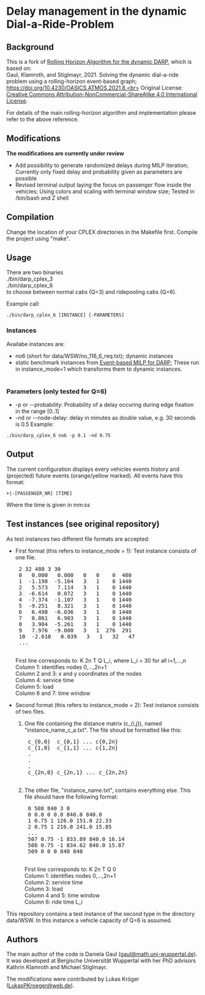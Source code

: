 # Delay management in the dynamic Dial-a-Ride-Problem

 ## Background
This is a fork of [Rolling Horizon Algorithm for the dynamic DARP](https://git.uni-wuppertal.de/dgaul/rolling-horizon-algorithm-for-dynamic-darp), which is based on: <br>
Gaul, Klamroth, and Stiglmayr, 2021. Solving the dynamic dial-a-ride problem using a rolling-horizon event-based graph; https://doi.org/10.4230/OASICS.ATMOS.2021.8.<br>
Original License: <a rel="license" href="http://creativecommons.org/licenses/by-nc-sa/4.0/">Creative Commons Attribution-NonCommercial-ShareAlike 4.0 International License</a>.

For details of the main rolling-horizon algorithm and implementation please refer to the above reference. <br>

 ## Modifications
 **The modifications are currently under review**
 * Add possibility to generate randomized delays during MILP iteration; Currently only fixed delay and probability given as parameters are possible
 * Revised terminal output laying the focus on passenger flow inside the vehicles; Using colors and scaling with terminal window size; Tested in /bin/bash and Z shell

 ## Compilation
 Change the location of your CPLEX directories in the Makefile first. Compile the project using "make". 

## Usage
There are two binaries <br>
 ./bin/darp_cplex_3<br>
 ./bin/darp_cplex_6<br>
 to choose between normal cabs (Q=3) and ridepooling cabs (Q=6). 
 
 Example call:
 ```
 ./bin/darp_cplex_6 [INSTANCE] [-PARAMETERS]
```
### Instances
 Availabe instances are:
 * no6 (short for data/WSW/no_116_6_req.txt); dynamic instances
 * static benchmark instances from [Event-based MILP for DARP](https://git.uni-wuppertal.de/dgaul/event-based-milp-for-darp); These run in instance_mode=1 which transforms them to dynamic instances. <br><br>

 ### Parameters (only tested for Q=6)
* -p or --probability: Probability of a delay occuring during edge fixation in the range [0..1]
* -nd or --node-delay: delay in minutes as double value, e.g. 30 seconds is 0.5
Example:
```
./bin/darp_cplex_6 no6 -p 0.1 -nd 0.75
```

## Output 
The current configuration displays every vehicles events history and (projected) future events (orange/yellow marked). All events have this format:
```
+|-[PASSENGER_NR] [TIME]
```
Where the time is given in mm:ss

## Test instances (see original repository)
 As test instances two different file formats are accepted:<br>
 - First format (this refers to instance_mode = 1): Test instance consists of one file.  <br>
    <pre>
    2 32 480 3 30
    0   0.000   0.000   0   0    0  480
    1  -1.198  -5.164   3   1    0 1440
    2   5.573   7.114   3   1    0 1440
    3  -6.614   0.072   3   1    0 1440
    4  -7.374  -1.107   3   1    0 1440
    5  -9.251   8.321   3   1    0 1440
    6   6.498  -6.036   3   1    0 1440
    7   0.861   6.903   3   1    0 1440
    8   3.904  -5.261   3   1    0 1440
    9   7.976  -9.000   3   1  276  291
    10  -2.610   0.039   3   1   32   47
    ...
    </pre>
    
    First line corresponds to: K 2n T Q L_i, where L_i = 30 for all i=1,...,n<br>
    Column 1: identifies nodes 0,...,2n+1<br>
    Column 2 and 3: x and y coordinates of the nodes<br>
    Column 4: service time <br>
    Column 5: load<br>
    Column 6 and 7: time window<br>


- Second format (this refers to instance_mode = 2): Test instance consists of two files.<br>
    1) One file containing the distance matrix (c_{i,j}), named "instance_name_c_a.txt". The file shoud be formatted like this:<br>
        <pre>
        c_{0,0}  c_{0,1} ... c{0,2n}
        c_{1,0}  c_{1,1} ... c{1,2n}
        .
        .
        .
        c_{2n,0} c_{2n,1} ... c_{2n,2n}
        </pre>
    2) The other file, "instance_name.txt", contains everything else. This file should have the following format: <br>

        <pre>
        8 508 840 3 0
        0 0.0 0 0.0 840.0 840.0
        1 0.75 1 126.0 151.0 22.33
        2 0.75 1 216.0 241.0 15.85
        ...
        507 0.75 -1 833.89 840.0 16.14
        508 0.75 -1 834.62 840.0 15.87
        509 0 0 0 840 840
        </pre>

        First line corresponds to: K 2n T Q 0<br>
        Column 1: identifies nodes 0,...,2n+1<br>
        Column 2: service time<br>
        Column 3: load<br>
        Column 4 and 5: time window<br>
        Column 6: ride time L_i<br>

This repository contains a test instance of the second type in the directory data/WSW. In this instance a vehicle capacity of Q=6 is assumed.

    
 ## Authors
 The main author of the code is Daniela Gaul (gaul@math.uni-wuppertal.de). It was developed at Bergische Universität Wuppertal with her PhD advisors Kathrin Klamroth and Michael Stiglmayr.

 The modifications were contributed by Lukas Kröger (LukasPKroeger@web.de).
